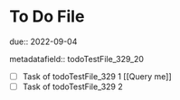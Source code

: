 # To Do File

due:: 2022-09-04

metadatafield:: todoTestFile_329\_20

- [ ] Task of todoTestFile_329 1 [[Query me]]
- [ ] Task of todoTestFile_329 2

